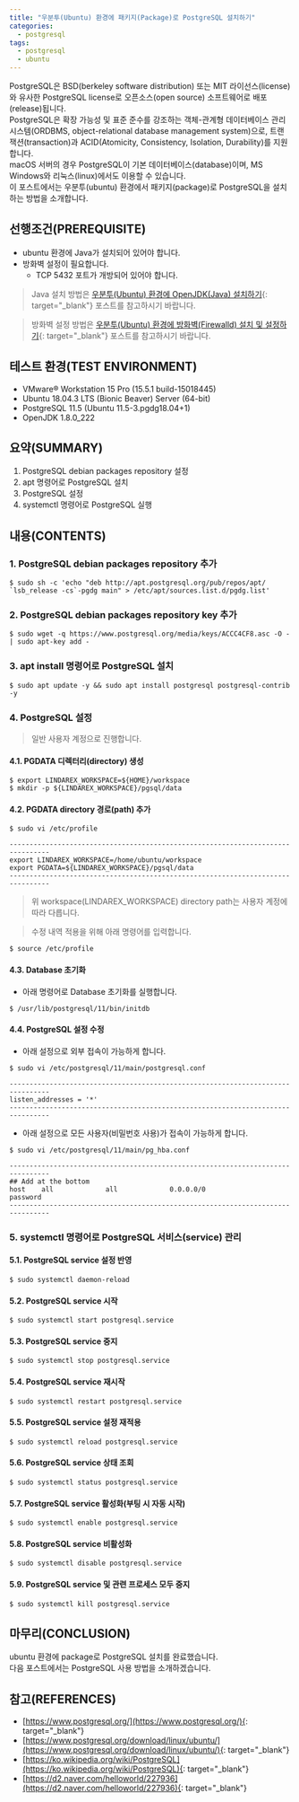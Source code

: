 ```yaml
---
title: "우분투(Ubuntu) 환경에 패키지(Package)로 PostgreSQL 설치하기"
categories: 
  - postgresql
tags: 
  - postgresql
  - ubuntu
---
```



PostgreSQL은 BSD(berkeley software distribution) 또는 MIT 라이선스(license)와 유사한 PostgreSQL license로 오픈소스(open source) 소프트웨어로 배포(release)됩니다. <br />
PostgreSQL은 확장 가능성 및 표준 준수를 강조하는 객체-관계형 데이터베이스 관리 시스템(ORDBMS, object-relational database management system)으로, 트랜잭션(transaction)과 ACID(Atomicity, Consistency, Isolation, Durability)를 지원합니다. <br />
macOS 서버의 경우 PostgreSQL이 기본 데이터베이스(database)이며, MS Windows와 리눅스(linux)에서도 이용할 수 있습니다. <br />
이 포스트에서는 우분투(ubuntu) 환경에서 패키지(package)로 PostgreSQL을 설치하는 방법을 소개합니다.


## 선행조건(PREREQUISITE)
- ubuntu 환경에 Java가 설치되어 있어야 합니다.
- 방화벽 설정이 필요합니다.
    + TCP 5432 포트가 개방되어 있어야 합니다.

> Java 설치 방법은 [우분투(Ubuntu) 환경에 OpenJDK(Java) 설치하기](https://lindarex.github.io/ubuntu/ubuntu-openjdk-installation/){: target="\_blank"} 포스트를 참고하시기 바랍니다.

> 방화벽 설정 방법은 [우분투(Ubuntu) 환경에 방화벽(Firewalld) 설치 및 설정하기](https://lindarex.github.io/ubuntu/ubuntu-firewalld-installation/){: target="\_blank"} 포스트를 참고하시기 바랍니다.


## 테스트 환경(TEST ENVIRONMENT)
- VMware® Workstation 15 Pro (15.5.1 build-15018445)
- Ubuntu 18.04.3 LTS (Bionic Beaver) Server (64-bit)
- PostgreSQL 11.5 (Ubuntu 11.5-3.pgdg18.04+1)
- OpenJDK 1.8.0_222


## 요약(SUMMARY)
1. PostgreSQL debian packages repository 설정
2. apt 명령어로 PostgreSQL 설치
3. PostgreSQL 설정
4. systemctl 명령어로 PostgreSQL 실행


## 내용(CONTENTS)
### 1. PostgreSQL debian packages repository 추가
```console
$ sudo sh -c 'echo "deb http://apt.postgresql.org/pub/repos/apt/ `lsb_release -cs`-pgdg main" > /etc/apt/sources.list.d/pgdg.list'
```

### 2. PostgreSQL debian packages repository key 추가
```console
$ sudo wget -q https://www.postgresql.org/media/keys/ACCC4CF8.asc -O - | sudo apt-key add -
```

### 3. apt install 명령어로 PostgreSQL 설치
```console
$ sudo apt update -y && sudo apt install postgresql postgresql-contrib -y
```

### 4. PostgreSQL 설정

> 일반 사용자 계정으로 진행합니다.

#### 4.1. PGDATA 디렉터리(directory) 생성
```console
$ export LINDAREX_WORKSPACE=${HOME}/workspace
$ mkdir -p ${LINDAREX_WORKSPACE}/pgsql/data
```

#### 4.2. PGDATA directory 경로(path) 추가
```console
$ sudo vi /etc/profile
```

```shell
--------------------------------------------------------------------------------
export LINDAREX_WORKSPACE=/home/ubuntu/workspace
export PGDATA=${LINDAREX_WORKSPACE}/pgsql/data
--------------------------------------------------------------------------------
```

> 위 workspace(LINDAREX_WORKSPACE) directory path는 사용자 계정에 따라 다릅니다.

> 수정 내역 적용을 위해 아래 명령어를 입력합니다.
```console
$ source /etc/profile
```

#### 4.3. Database 초기화
- 아래 명령어로 Database 초기화를 실행합니다.

```console
$ /usr/lib/postgresql/11/bin/initdb
```

#### 4.4. PostgreSQL 설정 수정
- 아래 설정으로 외부 접속이 가능하게 합니다.

```console
$ sudo vi /etc/postgresql/11/main/postgresql.conf
```

```shell
--------------------------------------------------------------------------------
listen_addresses = '*'
--------------------------------------------------------------------------------
```

- 아래 설정으로 모든 사용자(비밀번호 사용)가 접속이 가능하게 합니다.

```console
$ sudo vi /etc/postgresql/11/main/pg_hba.conf
```

```shell
--------------------------------------------------------------------------------
## Add at the bottom
host    all             all             0.0.0.0/0               password
--------------------------------------------------------------------------------
```

### 5. systemctl 명령어로 PostgreSQL 서비스(service) 관리
#### 5.1. PostgreSQL service 설정 반영
```console
$ sudo systemctl daemon-reload
```

#### 5.2. PostgreSQL service 시작
```console
$ sudo systemctl start postgresql.service
```

#### 5.3. PostgreSQL service 중지
```console
$ sudo systemctl stop postgresql.service
```

#### 5.4. PostgreSQL service 재시작
```console
$ sudo systemctl restart postgresql.service
```

#### 5.5. PostgreSQL service 설정 재적용
```console
$ sudo systemctl reload postgresql.service
```

#### 5.6. PostgreSQL service 상태 조회
```console
$ sudo systemctl status postgresql.service
```

#### 5.7. PostgreSQL service 활성화(부팅 시 자동 시작)
```console
$ sudo systemctl enable postgresql.service
```

#### 5.8. PostgreSQL service 비활성화
```console
$ sudo systemctl disable postgresql.service
```

#### 5.9. PostgreSQL service 및 관련 프로세스 모두 중지
```console
$ sudo systemctl kill postgresql.service
```


## 마무리(CONCLUSION)
ubuntu 환경에 package로 PostgreSQL 설치를 완료했습니다. <br />
다음 포스트에서는 PostgreSQL 사용 방법을 소개하겠습니다.


## 참고(REFERENCES)
- [https://www.postgresql.org/](https://www.postgresql.org/){: target="\_blank"}
- [https://www.postgresql.org/download/linux/ubuntu/](https://www.postgresql.org/download/linux/ubuntu/){: target="\_blank"}
- [https://ko.wikipedia.org/wiki/PostgreSQL](https://ko.wikipedia.org/wiki/PostgreSQL){: target="\_blank"}
- [https://d2.naver.com/helloworld/227936](https://d2.naver.com/helloworld/227936){: target="\_blank"}
